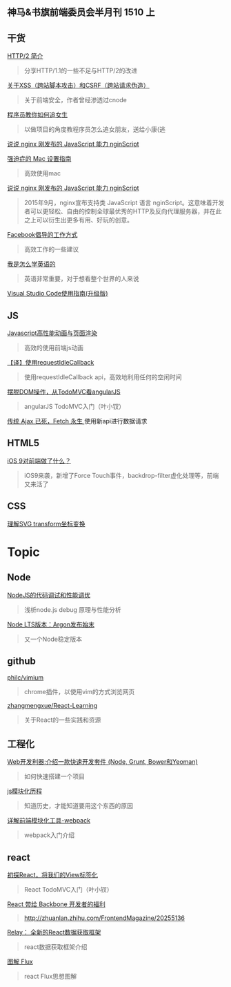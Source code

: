 神马&书旗前端委员会半月刊 1510 上
-----

## 干货

[HTTP/2 简介](http://www.atatech.org/articles/42340/?frm=mail_daily&uid=117633)
>分享HTTP/1.1的一些不足与HTTP/2的改进

[关于XSS（跨站脚本攻击）和CSRF（跨站请求伪造）  ](http://snoopyxdy.blog.163.com/blog/static/60117440201284103022779/)
>关于前端安全，作者曾经渗透过cnode

[程序员教你如何追女生](http://mp.weixin.qq.com/s?__biz=MjM5MTE5NTc2MQ==&mid=208535875&idx=1&sn=8f22e71e12045a70423afb80e8a9ef52&scene=23&srcid=10097G2SFzsmXUKpxnCg5QUc#rd)
>以做项目的角度教程序员怎么追女朋友，送给小康(逃

[说说 nginx 刚发布的 JavaScript 能力 nginScript](http://gold.xitu.io/entry/5611589200b098870f9010bd?url_type=39&object_type=webpage&pos=1)

[强迫症的 Mac 设置指南](https://github.com/macdao/ocds-guide-to-setting-up-mac)
>高效使用mac

[说说 nginx 刚发布的 JavaScript 能力 nginScript](http://gold.xitu.io/entry/5611589200b098870f9010bd?url_type=39&object_type=webpage&pos=1)
>2015年9月，nginx宣布支持类 JavaScript 语言 nginScript。这意味着开发者可以更轻松、自由的控制全球最优秀的HTTP及反向代理服务器，并在此之上可以衍生出更多有用、好玩的创意。

[Facebook倡导的工作方式](http://mp.weixin.qq.com/s?__biz=MjM5MTE5NTc2MQ==&mid=208559864&idx=1&sn=812106cbbf51a9868ee1f235740ea6c5&scene=23&srcid=1009AztTL9hAF3Gmu6asLgWe#rd)
>高效工作的一些建议	

[我是怎么学英语的](http://ourcoders.com/thread/show/6773/?url_type=39&object_type=webpage&pos=1)
>英语非常重要，对于想看整个世界的人来说

[Visual Studio Code使用指南(升级版)](http://i5ting.github.io/vsc/#1)

## JS

[Javascript高性能动画与页面渲染](http://www.infoq.com/cn/articles/javascript-high-performance-animation-and-page-rendering)
>高效的使用前端js动画

[【译】使用requestIdleCallback](http://galen-yip.com/2015/10/07/【译】使用requestIdleCallback/)
>使用requestIdleCallback api，高效地利用任何的空闲时间


[摆脱DOM操作，从TodoMVC看angularJS](http://www.cnblogs.com/yexiaochai/p/4855780.html)
>angularJS TodoMVC入门（叶小钗）

[传统 Ajax 已死，Fetch 永生
](http://segmentfault.com/a/1190000003810652#articleHeader4)
使用新api进行数据请求


## HTML5

[iOS 9对前端做了什么？](http://mp.weixin.qq.com/s?__biz=MzA3MDQ4MzQzMg==&mid=256900619&idx=1&sn=b29f84cff0b8d7b9742e5d8b3cd8f218&scene=23&srcid=1009F9l4gh9nZ7rcQJEhmf7Q#rd)
>iOS9来袭，新增了Force Touch事件，backdrop-filter虚化处理等，前端又来活了

## CSS

[理解SVG transform坐标变换](http://www.zhangxinxu.com/wordpress/2015/10/understand-svg-transform/)

# Topic

## Node


[NodeJS的代码调试和性能调优](http://www.atatech.org/articles/42242/?frm=mail_daily&uid=117633)
>浅析node.js debug 原理与性能分析

[Node LTS版本：Argon发布始末](http://alinode.aliyun.com/blog/2)
>又一个Node稳定版本

## github

[philc/vimium](https://github.com/philc/vimium)
>chrome插件，以使用vim的方式浏览网页

[zhangmengxue/React-Learning](https://github.com/zhangmengxue/React-Learning)
>关于React的一些实践和资源

## 工程化

[Web开发利器:介绍一款快速开发套件 (Node, Grunt, Bower和Yeoman)](http://colobu.com/2014/08/29/modern-web-development-tools/)
>如何快速搭建一个项目

[js模块化历程](http://www.cnblogs.com/lvdabao/p/js-modules-develop.html)
>知道历史，才能知道要用这个东西的原因

[详解前端模块化工具-webpack](http://www.cnblogs.com/skylar/p/webpack-module-bundler.html)
>webpack入门介绍

## react

[初探React，将我们的View标签化](http://www.cnblogs.com/yexiaochai/p/4853398.html)
>React TodoMVC入门（叶小钗）

[React 带给 Backbone 开发者的福利](http://zhuanlan.zhihu.com/FrontendMagazine/20255136)
>http://zhuanlan.zhihu.com/FrontendMagazine/20255136

[Relay： 全新的React数据获取框架](http://m.csdn.net/article/2015-10-12/2825885-react-data-fetching-with-relay?from=timeline&isappinstalled=0)
>react数据获取框架介绍

[图解 Flux](http://zhuanlan.zhihu.com/FrontendMagazine/20263396)
>react Flux思想图解
